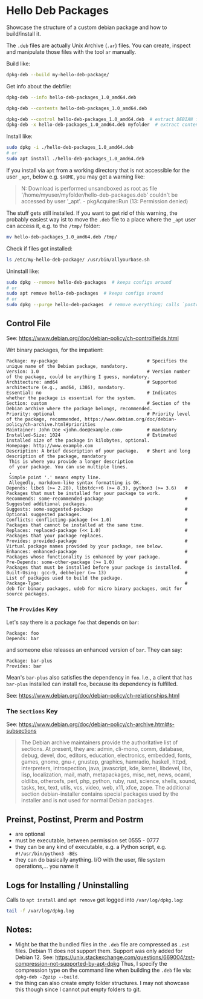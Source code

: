 # Hello Deb Packages
Showcase the structure of a custom debian package and how to build/install it.

The `.deb` files are actually Unix Archive (`.ar`) files. You can create, inspect and manipulate
those files with the tool `ar` manually.

Build like:
```bash
dpkg-deb --build my-hello-deb-package/
```

Get info about the debfile:
```bash
dpkg-deb --info hello-deb-packages_1.0_amd64.deb

dpkg-deb --contents hello-deb-packages_1.0_amd64.deb

dpkg-deb --control hello-deb-packages_1.0_amd64.deb  # extract DEBIAN folder; control, preinst, ...
dpkg-deb -x hello-deb-packages_1.0_amd64.deb myfolder  # extract contents
```

Install like:
```bash
sudo dpkg -i ./hello-deb-packages_1.0_amd64.deb
# or
sudo apt install ./hello-deb-packages_1.0_amd64.deb
```

If you install via `apt` from a working directory that is not accessible for the user `_apt`, below
e.g. `$HOME`, you may get a warning like:

> N: Download is performed unsandboxed as root as file
> '/home/myuser/myfolder/hello-deb-packages.deb' couldn't be accessed by user '_apt'. -
> pkgAcquire::Run (13: Permission denied)

The stuff gets still installed.
If you want to get rid of this warning, the probably easiest way ist to move the `.deb` file to a
place where the `_apt` user can access it, e.g. to the `/tmp/` folder:
```bash
mv hello-deb-packages_1.0_amd64.deb /tmp/
```

Check if files got installed:
```bash
ls /etc/my-hello-deb-package/ /usr/bin/allyourbase.sh
```

Uninstall like:
```bash
sudo dpkg --remove hello-deb-packages  # keeps configs around
# or
sudo apt remove hello-deb-packages  # keeps configs around
# or
sudo dpkg --purge hello-deb-packages  # remove everything; calls `postrm` twice!
```


## Control File
See: https://www.debian.org/doc/debian-policy/ch-controlfields.html

Wrt binary packages, for the impatient:
```
Package: my-package                                 # Specifies the unique name of the Debian package, mandatory.
Version: 1.0                                        # Version number of the package, could be anything I guess, mandatory.
Architecture: amd64                                 # Supported architecture (e.g., amd64, i386), mandatory.
Essential: no                                       # Indicates whether the package is essential for the system.
Section: custom                                     # Section of the Debian archive where the package belongs, recommended.
Priority: optional                                  # Priority level of the package, recommended, https://www.debian.org/doc/debian-policy/ch-archive.html#priorities
Maintainer: John Doe <john.doe@example.com>         # mandatory
Installed-Size: 1024                                # Estimated installed size of the package in kilobytes, optional.
Homepage: http://www.example.com
Description: A brief description of your package.   # Short and long description of the package, mandatory
 This is where you provide a longer description
 of your package. You can use multiple lines.
 .
 Simple point '.' means empty line.
 Allegedly, markdown-like syntax formatting is OK.
Depends: libc6 (>= 2.28), libstdc++6 (>= 8.3), python3 (>= 3.6)   # Packages that must be installed for your package to work.
Recommends: some-recommended-package                              # Suggested additional packages.
Suggests: some-suggested-package                                  # Optional suggested packages.
Conflicts: conflicting-package (<< 1.0)                           # Packages that cannot be installed at the same time.
Replaces: replaced-package (<< 1.0)                               # Packages that your package replaces.
Provides: provided-package                                        # Virtual package names provided by your package, see below.
Enhances: enhanced-package                                        # Packages whose functionality is enhanced by your package.
Pre-Depends: some-other-package (>= 1.0)                          # Packages that must be installed before your package is installed.
Built-Using: gcc-9, debhelper (>= 13)                             # List of packages used to build the package.
Package-Type:                                                     # deb for binary packages, udeb for micro binary packages, omit for source packages.
```

### The `Provides` Key
Let's say there is a package `foo` that depends on `bar`:
```
Package: foo
Depends: bar
```
and someone else releases an enhanced version of `bar`. They can say:
```
Package: bar-plus
Provides: bar
```
Mean's `bar-plus` also satisfies the dependency in `foo`. I.e., a client that has `bar-plus`
installed can install `foo`, because its dependency is fulfilled.

See: https://www.debian.org/doc/debian-policy/ch-relationships.html

### The `Sections` Key
See: https://www.debian.org/doc/debian-policy/ch-archive.html#s-subsections

> The Debian archive maintainers provide the authoritative list of sections. At present, they are:
> admin, cli-mono, comm, database, debug, devel, doc, editors, education, electronics, embedded,
> fonts, games, gnome, gnu-r, gnustep, graphics, hamradio, haskell, httpd, interpreters,
> introspection, java, javascript, kde, kernel, libdevel, libs, lisp, localization, mail, math,
> metapackages, misc, net, news, ocaml, oldlibs, otherosfs, perl, php, python, ruby, rust, science,
> shells, sound, tasks, tex, text, utils, vcs, video, web, x11, xfce, zope. The additional section
> debian-installer contains special packages used by the installer and is not used for normal Debian
> packages.

## Preinst, Postinst, Prerm and Postrm
- are optional
- must be executable, between permission set 0555 - 0777
- they can be any kind of executable, e.g. a Python script, e.g. `#!/usr/bin/python3 -BEs`
- they can do basically anything. I/O with the user, file system operations,... you name it


## Logs for Installing / Uninstalling
Calls to `apt install` and `apt remove` get logged into `/var/log/dpkg.log`:
```bash
tail -f /var/log/dpkg.log
```


## Notes:
- Might be that the bundled files in the `.deb` file are compressed as `.zst` files. Debian 11 does
  not support them. Support was only added for Debian 12. See:
  https://unix.stackexchange.com/questions/669004/zst-compression-not-supported-by-apt-dpkg Thus, I
  specify the compression type on the command line when building the `.deb` file via:
  `dpkg-deb -Zgzip --build`.
- the thing can also create empty folder structures. I may not showcase this though since I cannot
  put empty folders to git.
